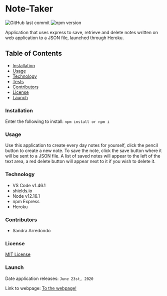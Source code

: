 # Note-Taker

![GitHub last commit](https://img.shields.io/github/last-commit/salpharre/Note-Taker) ![npm version](https://badge.fury.io/js/inquirer.svg)

Application that uses express to save, retrieve and delete notes written on web application to a JSON file, launched through Heroku.

## Table of Contents

* [Installation](#installation)
* [Usage](#usage)
* [Technology](#technology)
* [Tests](#tests)
* [Contributors](#contributors)
* [License](#license)
* [Launch](#launch)

### Installation

Enter the following to install:
`npm install or npm i`

### Usage

Use this application to create every day notes for yourself, click the pencil button to create a new note. To save the note, click the save button where it will be sent to a JSON file. A list of saved notes will appear to the left of the text area, a red delete button will appear next to it if you wish to delete it.

### Technology

* VS Code v1.46.1
* shields.io
* Node v12.16.1
* npm Express
* Heroku

### Contributors

* Sandra Arredondo

### License

[MIT License](https://github.com/salpharre/Note-Taker/blob/main/LICENSE)

### Launch

Date application releases: `June 23st, 2020`

Link to webpage: [To the webpage!](https://note-taker345.herokuapp.com/)

